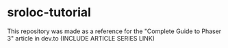 # sroloc-tutorial
This repository was made as a reference for the "Complete Guide to Phaser 3" article in dev.to (INCLUDE ARTICLE SERIES LINK)

